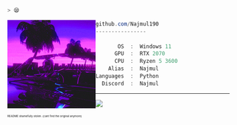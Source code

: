 ```zsh
> 😪
```

<img align="left" src="https://raw.githubusercontent.com/Najmul190/Najmul190/main/assets/najmulpfp.gif" alt="logo.gif" width="200" /> 

```csharp
github.com/Najmul190
----------------

       OS  :  Windows 11
      GPU  :  RTX 2070  
      CPU  :  Ryzen 5 3600
    Alias  :  Najmul
Languages  :  Python
  Discord  :  Najmul
```
---

![](https://komarev.com/ghpvc/?username=najmul190&style=flat-square&color=blueviolet)
<p style="font-size: 6px">README shamefully stolen. (cant find the original anymore)</p>
